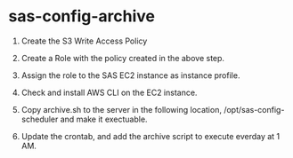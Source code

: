 # sas-config-archive


1. Create the S3 Write Access Policy

2. Create a Role with the policy created in the above step.

3. Assign the role to the SAS EC2 instance as instance profile. 

4. Check and install AWS CLI on the EC2 instance.

5. Copy archive.sh to the server in the following location, /opt/sas-config-scheduler and make it exectuable. 

6. Update the crontab, and add the archive script to execute everday at 1 AM.

